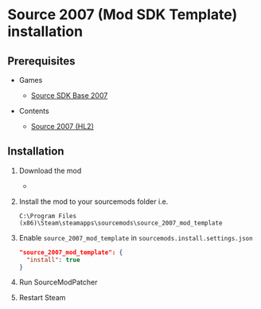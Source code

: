 # Source 2007 (Mod SDK Template) installation

## Prerequisites

- Games
  - [Source SDK Base 2007](../../../game-installation/game-installation/source-sdk-base-2007.md)

- Contents
  - [Source 2007 (HL2)](../../../SourceContentInstaller/v0/content-installation/source-2007.md#hl2-content)

## Installation

1. Download the mod

   - <url>

2. Install the mod to your sourcemods folder i.e.

   ```text
   C:\Program Files (x86)\Steam\steamapps\sourcemods\source_2007_mod_template
   ```

3. Enable `source_2007_mod_template` in `sourcemods.install.settings.json`

   ```json
   "source_2007_mod_template": {
     "install": true
   }
   ```

4. Run SourceModPatcher
5. Restart Steam
